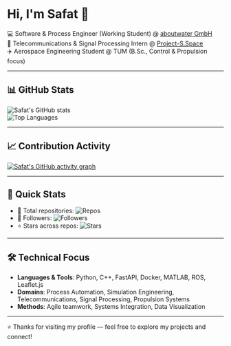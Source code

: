 # Hi, I'm Safat 👋  

💻 Software & Process Engineer (Working Student) @ [aboutwater GmbH](https://aboutwater.de)  
📡 Telecommunications & Signal Processing Intern @ [Project-S.Space](https://project-s.space)  
✈️ Aerospace Engineering Student @ TUM (B.Sc., Control & Propulsion focus)  

---

## 📊 GitHub Stats  

![Safat's GitHub stats](https://github-readme-stats.vercel.app/api?username=Safatreza&show_icons=true&theme=tokyonight)  
![Top Languages](https://github-readme-stats.vercel.app/api/top-langs/?username=Safatreza&layout=compact&theme=tokyonight)  

---

## 📈 Contribution Activity  

[![Safat's GitHub activity graph](https://github-readme-activity-graph.vercel.app/graph?username=Safatreza&theme=tokyo-night)](https://github.com/ashutosh00710/github-readme-activity-graph)  

---

## 🔗 Quick Stats  

- 🔭 Total repositories: ![Repos](https://badgen.net/github/repos/Safatreza)  
- 🌱 Followers: ![Followers](https://badgen.net/github/followers/Safatreza)  
- ⭐ Stars across repos: ![Stars](https://badgen.net/github/stars/Safatreza)  

---

## 🛠️ Technical Focus  

- **Languages & Tools**: Python, C++, FastAPI, Docker, MATLAB, ROS, Leaflet.js  
- **Domains**: Process Automation, Simulation Engineering, Telecommunications, Signal Processing, Propulsion Systems  
- **Methods**: Agile teamwork, Systems Integration, Data Visualization  

---

⭐ Thanks for visiting my profile — feel free to explore my projects and connect!

